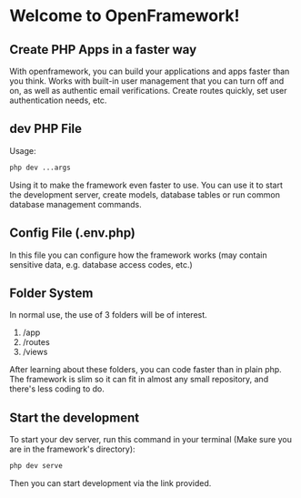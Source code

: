 # Welcome to OpenFramework!

## Create PHP Apps in a faster way

With openframework, you can build your applications and apps faster than you think.
Works with built-in user management that you can turn off and on, as well as authentic email verifications. Create routes quickly, set user authentication needs, etc.

## dev PHP File

Usage:
```php
php dev ...args
```
Using it to make the framework even faster to use.
You can use it to start the development server, create models, database tables or run common database management commands.

## Config File (.env.php)

In this file you can configure how the framework works (may contain sensitive data, e.g. database access codes, etc.)

## Folder System

In normal use, the use of 3 folders will be of interest.

1. /app
2. /routes
3. /views

After learning about these folders, you can code faster than in plain php. The framework is slim so it can fit in almost any small repository, and there's less coding to do.

## Start the development

To start your dev server, run this command in your terminal (Make sure you are in the framework's directory):
```php
php dev serve
```

Then you can start development via the link provided.